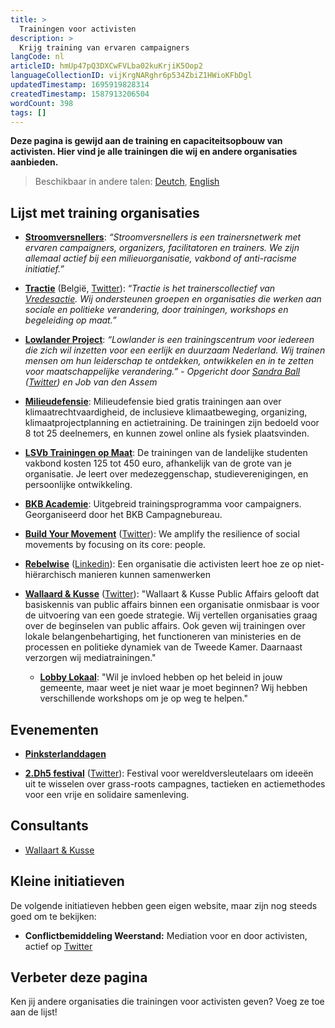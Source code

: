 ```yaml
---
title: >
  Trainingen voor activisten
description: >
  Krijg training van ervaren campaigners
langCode: nl
articleID: hmUp47pQ3DXCwFVLba02kuKrjiK5Oop2
languageCollectionID: vijKrgNARghr6p534ZbiZ1HWioKFbDgl
updatedTimestamp: 1695919828314
createdTimestamp: 1587913206504
wordCount: 398
tags: []
---
```


**Deze pagina is gewijd aan de training en capaciteitsopbouw van activisten. Hier vind je alle trainingen die wij en andere organisaties aanbieden.**

> Beschikbaar in andere talen: [Deutch](/de/trainings), [English](/trainings)

## Lijst met training organisaties

-   [**Stroomversnellers**](/resources/stroomversnellers): _“Stroomversnellers is een trainersnetwerk met ervaren campaigners, organizers, facilitatoren en trainers. We zijn allemaal actief bij een milieuorganisatie, vakbond of anti-racisme initiatief.”_
    
-   [**Tractie**](https://www.tractie.be/) (België, [Twitter](https://twitter.com/Tractie1)): “_Tractie is het trainerscollectief van_ [_Vredesactie_](https://www.vredesactie.be)_. Wij ondersteunen groepen en organisaties die werken aan sociale en politieke verandering, door trainingen, workshops en begeleiding op maat._”
    
-   [**Lowlander Project**](https://www.lowlanderproject.nl/trainingen): _“Lowlander is een trainingscentrum voor iedereen die zich wil inzetten voor een eerlijk en duurzaam Nederland. Wij trainen mensen om hun leiderschap te ontdekken, ontwikkelen en in te zetten voor maatschappelijke verandering.” - Opgericht door_ [_Sandra Ball_](https://www.m-powering.nl/en/home/?utm_source=activisthandbook.org) _(_[_Twitter_](https://twitter.com/ball_sandra?utm_source=activisthandbook.org)_) en Job van den Assem_
    
-   [**Milieudefensie**](https://milieudefensie.nl/doe-mee/trainingen): Milieudefensie bied gratis trainingen aan over klimaatrechtvaardigheid, de inclusieve klimaatbeweging, organizing, klimaatprojectplanning en actietraining. De trainingen zijn bedoeld voor 8 tot 25 deelnemers, en kunnen zowel online als fysiek plaatsvinden.
    
-   [**LSVb Trainingen op Maat**](https://lsvb.nl/diensten/trainingen-op-maat/): De trainingen van de landelijke studenten vakbond kosten 125 tot 450 euro, afhankelijk van de grote van je organisatie. Je leert over medezeggenschap, studieverenigingen, en persoonlijke ontwikkeling.
    
-   [**BKB Academie**](/trainings/bkb-academie): Uitgebreid trainingsprogramma voor campaigners. Georganiseerd door het BKB Campagnebureau.
    
-   [**Build Your Movement**](https://buildyourmovement.dudaone.com/#WhatWeDo) ([Twitter](https://twitter.com/BuildUrMovement)): We amplify the resilience of social movements by focusing on its core: people.
    
-   [**Rebelwise**](https://rebelwise.com/?utm_source=activisthandbook.org) ([Linkedin](https://nl.linkedin.com/company/rebelwise?utm_source=activisthandbook.org)): Een organisatie die activisten leert hoe ze op niet-hiërarchisch manieren kunnen samenwerken
    
-   [**Wallaard & Kusse**](https://wkpa.nl/training-en-coaching/?utm_source=activisthandbook.org) ([Twitter](https://twitter.com/WallaartKussePA?utm_source=activisthandbook.org)): "Wallaart & Kusse Public Affairs gelooft dat basiskennis van public affairs binnen een organisatie onmisbaar is voor de uitvoering van een goede strategie. Wij vertellen organisaties graag over de beginselen van public affairs. Ook geven wij trainingen over lokale belangenbehartiging, het functioneren van ministeries en de processen en politieke dynamiek van de Tweede Kamer. Daarnaast verzorgen wij mediatrainingen."
    
    -   [**Lobby Lokaal**](https://www.stichtinglobbylokaal.nl/lobbytrainingen/?utm_source=activisthandbook.org): "Wil je invloed hebben op het beleid in jouw gemeente, maar weet je niet waar je moet beginnen? Wij hebben verschillende workshops om je op weg te helpen."
        

## Evenementen

-   [**Pinksterlanddagen**](https://pinksterlanddagen.org)
    
-   [**2.Dh5 festival**](https://www.2dh5.nl) ([Twitter](https://twitter.com/2Dh5Festival)): Festival voor wereldversleutelaars om ideeën uit te wisselen over grass-roots campagnes, tactieken en actiemethodes voor een vrije en solidaire samenleving.
    

## Consultants

-   [Wallaart & Kusse](https://wkpa.nl)
    

## Kleine initiatieven

De volgende initiatieven hebben geen eigen website, maar zijn nog steeds goed om te bekijken:

-   **Conflictbemiddeling Weerstand:** Mediation voor en door activisten, actief op [Twitter](https://twitter.com/Weerstandcon)
    

## Verbeter deze pagina

Ken jij andere organisaties die trainingen voor activisten geven? Voeg ze toe aan de lijst!